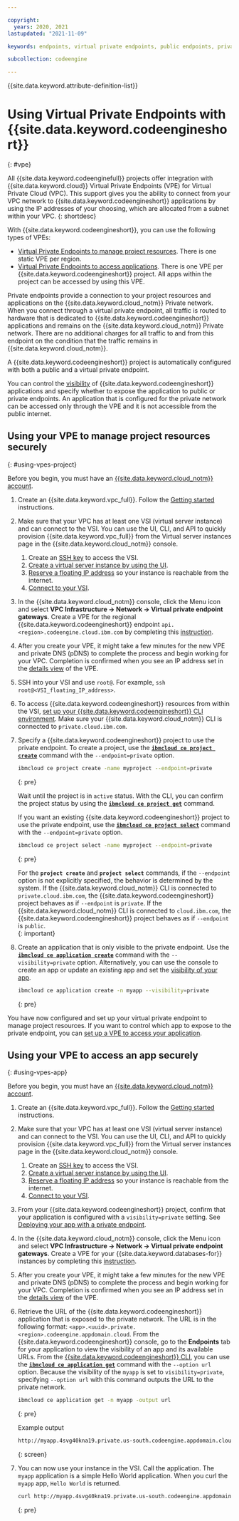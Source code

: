 ```yaml
---

copyright:
  years: 2020, 2021
lastupdated: "2021-11-09"

keywords: endpoints, virtual private endpoints, public endpoints, private endpoints, service endpoints

subcollection: codeengine

---
```


{{site.data.keyword.attribute-definition-list}}

# Using Virtual Private Endpoints with {{site.data.keyword.codeengineshort}}
{: #vpe}

All {{site.data.keyword.codeenginefull}} projects offer integration with {{site.data.keyword.cloud}} Virtual Private Endpoints (VPE) for Virtual Private Cloud (VPC). This support gives you the ability to connect from your VPC network to {{site.data.keyword.codeengineshort}} applications by using the IP addresses of your choosing, which are allocated from a subnet within your VPC. 
{: shortdesc}

With {{site.data.keyword.codeengineshort}}, you can use the following types of VPEs:

- [Virtual Private Endpoints to manage project resources](/docs/codeengine?topic=codeengine-regions#endpoints-project). There is one static VPE per region. 
- [Virtual Private Endpoints to access applications](/docs/codeengine?topic=codeengine-regions#endpoints-app). There is one VPE per {{site.data.keyword.codeengineshort}} project. All apps within the project can be accessed by using this VPE. 

Private endpoints provide a connection to your project resources and applications on the {{site.data.keyword.cloud_notm}} Private network. When you connect through a virtual private endpoint, all traffic is routed to hardware that is dedicated to {{site.data.keyword.codeengineshort}} applications and remains on the {{site.data.keyword.cloud_notm}} Private network. There are no additional charges for all traffic to and from this endpoint on the condition that the traffic remains in {{site.data.keyword.cloud_notm}}. 

A {{site.data.keyword.codeengineshort}} project is automatically configured with both a public and a virtual private endpoint. 

You can control the [visibility](/docs/codeengine?topic=codeengine-application-workloads#optionsvisibility) of {{site.data.keyword.codeengineshort}} applications and specify whether to expose the application to public or private endpoints. An application that is configured for the private network can be accessed only  through the VPE and it is not accessible from the public internet.

## Using your VPE to manage project resources securely
{: #using-vpes-project}

Before you begin, you must have an [{{site.data.keyword.cloud_notm}} account](https://cloud.ibm.com/registration).

1. Create an {{site.data.keyword.vpc_full}}. Follow the [Getting started](/docs/vpc?topic=vpc-getting-started) instructions. 

2. Make sure that your VPC has at least one VSI (virtual server instance) and can connect to the VSI. You can use the UI, CLI, and API to quickly provision {{site.data.keyword.vpc_full}} from the Virtual server instances page in the {{site.data.keyword.cloud_notm}} console. 

    1. Create an [SSH key](/docs/vpc?topic=vpc-ssh-keys) to access the VSI. 
    2. [Create a virtual server instance by using the UI](/docs/vpc?topic=vpc-creating-virtual-servers).
    3. [Reserve a floating IP address](/docs/vpc?topic=vpc-creating-a-vpc-using-the-ibm-cloud-console#reserving-a-floating-ip-address) so your instance is reachable from the internet.
    4. [Connect to your VSI](/docs/vpc?topic=vpc-creating-a-vpc-using-the-ibm-cloud-console#connecting-to-your-instance).

3. In the {{site.data.keyword.cloud_notm}} console, click the Menu icon and select **VPC Infrastructure -> Network -> Virtual private endpoint gateways**. Create a VPE for the regional {{site.data.keyword.codeengineshort}} endpoint `api.<region>.codeengine.cloud.ibm.com` by completing this [instruction](/docs/vpc?topic=vpc-about-vpe). 

4. After you create your VPE, it might take a few minutes for the new VPE and private DNS (pDNS) to complete the process and begin working for your VPC. Completion is confirmed when you see an IP address set in the [details view](/docs/vpc?topic=vpc-vpe-viewing-details-of-an-endpoint-gateway) of the VPE. 

5. SSH into your VSI and use `root@`. For example, `ssh root@<VSI_floating_IP_address>`.

6. To access {{site.data.keyword.codeengineshort}} resources from within the VSI, [set up your {{site.data.keyword.codeengineshort}} CLI environment](/docs/codeengine?topic=codeengine-install-cli). Make sure your {{site.data.keyword.cloud_notm}} CLI is connected to `private.cloud.ibm.com`.

7. Specify a {{site.data.keyword.codeengineshort}} project to use the private endpoint. To create a project, use the  [**`ibmcloud ce project create`**](/docs/codeengine?topic=codeengine-cli#cli-project-create) command with the `--endpoint=private` option.

    ```sh
    ibmcloud ce project create -name myproject --endpoint=private
    ```
    {: pre}

    Wait until the project is in `active` status.  With the CLI, you can confirm the project status by using the  [**`ibmcloud ce project get`**](/docs/codeengine?topic=codeengine-cli#cli-project-get) command.

    If you want an existing {{site.data.keyword.codeengineshort}} project to use the private endpoint, use the [**`ibmcloud ce project select`**](/docs/codeengine?topic=codeengine-cli#cli-project-select) command with the `--endpoint=private` option.

    ```sh
    ibmcloud ce project select -name myproject --endpoint=private
    ```
    {: pre}

    For the **`project create`** and **`project select`** commands, if the `--endpoint` option is not explicitly specified, the behavior is determined by the system. If the {{site.data.keyword.cloud_notm}} CLI is connected to `private.cloud.ibm.com`, the {{site.data.keyword.codeengineshort}} project behaves as if `--endpoint` is `private`. If the {{site.data.keyword.cloud_notm}} CLI is connected to `cloud.ibm.com`, the {{site.data.keyword.codeengineshort}} project behaves as if `--endpoint` is `public`.  
    {: important}

8. Create an application that is only visible to the private endpoint. Use the  [**`ibmcloud ce application create`**](/docs/codeengine?topic=codeengine-cli#cli-application-create) command with the `--visibility=private` option. Alternatively, you can use the console to create an app or update an existing app and set the [visibility of your app](/docs/codeengine?topic=codeengine-application-workloads#optionsvisibility).

    ```sh
    ibmcloud ce application create -n myapp --visibility=private
    ```
    {: pre}

You have now configured and set up your virtual private endpoint to manage project resources. If you want to control which app to expose to the private endpoint, you can [set up a VPE to access your application](/docs/codeengine?topic=codeengine-vpe#using-vpes-app).

## Using your VPE to access an app securely
{: #using-vpes-app}

Before you begin, you must have an [{{site.data.keyword.cloud_notm}} account](https://cloud.ibm.com/registration).

1. Create an {{site.data.keyword.vpc_full}}. Follow the [Getting started](/docs/vpc?topic=vpc-getting-started) instructions. 

2. Make sure that your VPC has at least one VSI (virtual server instance) and can connect to the VSI. You can use the UI, CLI, and API to quickly provision {{site.data.keyword.vpc_full}} from the Virtual server instances page in the {{site.data.keyword.cloud_notm}} console. 

    1. Create an [SSH key](/docs/vpc?topic=vpc-ssh-keys) to access the VSI. 
    2. [Create a virtual server instance by using the UI](/docs/vpc?topic=vpc-creating-virtual-servers).
    3. [Reserve a floating IP address](/docs/vpc?topic=vpc-creating-a-vpc-using-the-ibm-cloud-console#reserving-a-floating-ip-address) so your instance is reachable from the internet.
    4. [Connect to your VSI](/docs/vpc?topic=vpc-creating-a-vpc-using-the-ibm-cloud-console#connecting-to-your-instance).

3. From your {{site.data.keyword.codeengineshort}} project, confirm that your application is configured with a `visibility=private` setting. See [Deploying your app with a private endpoint](/docs/codeengine?topic=codeengine-application-workloads#app-endpoint-public).

4. In the {{site.data.keyword.cloud_notm}} console, click the Menu icon and select **VPC Infrastructure -> Network -> Virtual private endpoint gateways**. Create a VPE for your {{site.data.keyword.databases-for}} instances by completing this [instruction](/docs/vpc?topic=vpc-about-vpe). 

5. After you create your VPE, it might take a few minutes for the new VPE and private DNS (pDNS) to complete the process and begin working for your VPC. Completion is confirmed when you see an IP address set in the [details view](/docs/vpc?topic=vpc-vpe-viewing-details-of-an-endpoint-gateway) of the VPE.   

6. Retrieve the URL of the {{site.data.keyword.codeengineshort}} application that is exposed to the private network. The URL is in the following format: `<app>.<uuid>.private.<region>.codeengine.appdomain.cloud`. From the {{site.data.keyword.codeengineshort}} console, go to the **Endpoints** tab for your application to view the visibility of an app and its available URLs.  From the [{{site.data.keyword.codeengineshort}} CLI](/docs/codeengine?topic=codeengine-install-cli), you can use the [**`ibmcloud ce application get`**](/docs/codeengine?topic=codeengine-cli#cli-application-get) command with the `--option url` option. Because the visibility of the `myapp` is set to  `visibility=private`, specifying `--option url` with this command outputs the URL to the private network. 

    ```sh
    ibmcloud ce application get -n myapp -output url
    ```
    {: pre}

    Example output

    ```sh 
    http://myapp.4svg40kna19.private.us-south.codeengine.appdomain.cloud
    ```
    {: screen}

7. You can now use your instance in the VSI. Call the application. The `myapp` application is a simple Hello World application. When you curl the `myapp` app, `Hello World` is returned.

   ```sh
   curl http://myapp.4svg40kna19.private.us-south.codeengine.appdomain.cloud
    ```
   {: pre}




